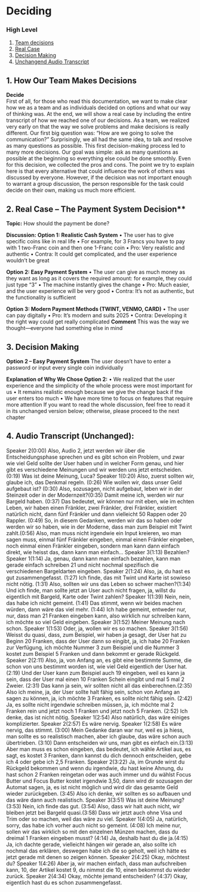 # Deciding

### High Level
1. [Team decisions]()
2. [Real Case]()
3. [Decision Making]()
4. [Unchangend Audio Transcript]()


## 1. How Our Team Makes Decisions

**Decide**  
First of all, for those who read this documentation, we want to make clear how we as a team and as individuals decided on options and what our way of thinking was. At the end, we will show a real case by including the entire transcript of how we reached one of our decisions.
As a team, we realized very early on that the way we solve problems and make decisions is really different. Our first big question was: “How are we going to solve the communication?” Surprisingly, we all had the same idea, to talk and resolve as many questions as possible. This first decision-making process led to many more decisions. 
Our goal was simple: ask as many questions as possible at the beginning so everything else could be done smoothly.
Even for this decision, we collected the pros and cons. The point we try to explain here is that every alternative that could influence the work of others was discussed by everyone. However, if the decision was not important enough to warrant a group discussion, the person responsible for the task could decide on their own, making us much more efficient.


 ## 2. Real Case – The Payment System Decision**

**Topic:**
How should the payment be done?

**Discussion:**
**Option 1: Realistic Cash System**
• The user has to give specific coins like in real life
• For example, for 3 Francs you have to pay with 1 two-Franc coin and then one 1-Franc coin
• Pro: Very realistic and authentic
• Contra: It could get complicated, and the user experience wouldn’t be great

**Option 2: Easy Payment System**
• The user can give as much money as they want as long as it covers the required amount: for example, they could just type “3”
• The machine instantly gives the change
• Pro: Much easier, and the user experience will be very good
• Contra: It’s not as authentic, but the functionality is sufficient

**Option 3: Modern Payment Methods (TWINT, VENMO, CARD)**
• The user can pay digitally
• Pro: It’s modern and suits 2025
• Contra: Developing it the right way could get really complicated
**Comment**
This was the way we thought—everyone had something else in mind

## 3. Decision Making
**Option 2 – Easy Payment System**
The user doesn’t have to enter a password or input every single coin individually

**Explanation of Why We Chose Option 2:**
•	We realized that the user experience and the simplicity of the whole process were most important for us
•	It remains realistic enough because we give the change back if the user enters too much
•	We have more time to focus on features that require more attention
If you want to read the whole discussion, feel free to read it in its unchanged version below; otherwise, please proceed to the next chapter

## 4. Audio Transcript (Unchanged):
Speaker 2(0:00) Also, Audio 2, jetzt werden wir über die Entscheidungsphase sprechen und es gibt schon ein Problem, und zwar wie viel Geld sollte der User haben und in welcher Form genau, und hier gibt es verschiedene Meinungen und wir werden uns jetzt entscheiden. (0:19) Was ist deine Meinung, Luca?
Speaker 1(0:20) Also, zuerst sollten wir, glaube ich, das Denkmal regeln. (0:26) Wie wollen wir, dass unser Geld aufgebaut ist? (0:30) Also, sozusagen, nicht aufgebaut, leben wir in der Steinzeit oder in der Modernzeit?(0:35) Damit meine ich, werden wir nur Bargeld haben. (0:37) Das bedeutet, wir können nur mit eben, wie im echten Leben, wir haben einen Fränkler, zwei Fränkler, drei Fränkler, existiert natürlich nicht, dann fünf Fränkler und dann vielleicht 50 Rappen oder 20 Rappler. (0:49) So, in diesem Gedanken, werden wir das so haben oder werden wir so haben, wie in der Moderne, dass man zum Beispiel mit Twint zahlt.(0:56) Also, man muss nicht irgendwie ein Input kreieren, wo man sagen muss, einmal fünf Fränkler eingeben, einmal einen Fränkler eingeben, noch einmal einen Fränkler eingeben, sondern man kann dann einfach direkt, wie heisst das, dann kann man einfach...
Speaker 3(1:13) Bezahlen?
Speaker 1(1:14) Ja, genau, dann kann man einfach bezahlen, kann man gerade einfach schreiben 21 und nicht nochmal spezifisch die verschiedenen Bargeldarten eingeben.
Speaker 2(1:24) Also, ja, du hast es gut zusammengefasst. (1:27) Ich finde, das mit Twint und Karte ist sowieso nicht nötig. (1:31) Also, sollten wir uns das Leben so schwer machen?(1:34) Und ich finde, man sollte jetzt an User auch nicht fragen, ja, willst du eigentlich mit Bargeld, Karte oder Twint zahlen?
Speaker 1(1:39) Nein, nein, das habe ich nicht gemeint. (1:41) Das stimmt, wenn wir beides machen würden, dann wäre das viel mehr. (1:44) Ich habe gemeint, entweder nur, nur, dass man 21 Franken eingeben kann, also wirklich nur schreiben kann, ich möchte so viel Geld eingeben.
Speaker 3(1:52) Meiner Meinung nach schon.
Speaker 1(1:53) Oder, ja, wollen wir es so machen.
Speaker 3(1:56) Weisst du quasi, dass, zum Beispiel, wir haben ja gesagt, der User hat zu Beginn 20 Franken, dass der User dann so eingibt, ja, ich habe 20 Franken zur Verfügung, ich möchte Nummer 3 zum Beispiel und die Nummer 3 kostet zum Beispiel 5 Franken und dann bekommt er gerade Rückgeld.
Speaker 2(2:11) Also, ja, von Anfang an, es gibt eine bestimmte Summe, die schon von uns bestimmt worden ist, wie viel Geld eigentlich der User hat. (2:19) Und der User kann zum Beispiel auch 19 eingeben, weil es kann ja sein, dass der User mal einen 10 Franken Schein eingibt und mal 5 mal 2 Zweier. (2:31) Das kann ja sein, wir sollten nicht all das einberechnen.(2:35) Also ich meine, ja, der User sollte halt fähig sein, schon von Anfang an sagen zu können, ja, ich möchte 3 Franken, es sollte nicht fähig sein. (2:42) Ja, es sollte nicht irgendwie schreiben müssen, ja, ich möchte mal 2 Franken rein und jetzt noch 1 Franken und jetzt noch 5 Franken. (2:52) Ich denke, das ist nicht nötig.
Speaker 1(2:54) Also natürlich, das wäre einiges komplizierter.
Speaker 2(2:57) Es wäre nervig.
Speaker 1(2:58) Es wäre nervig, das stimmt. (3:00) Mein Gedanke daran war nur, weil es ja hiess, man sollte es so realistisch machen, aber ich glaube, das wäre schon auch übertrieben. (3:10) Dann entscheiden wir uns, man gibt es einfach ein.(3:13) Aber man muss es schon eingeben, das bedeutet, ich wähle Artikel aus, es sagt, es kostet 3 Franken, dann kannst du dich dennoch entscheiden, gebe ich 4 oder gebe ich 2,5 Franken.
Speaker 2(3:22) Ja, im Grunde wirst du Rückgeld bekommen und wenn du irgendwie, du hast keine Ahnung, du hast schon 2 Franken reingetan oder was auch immer und du wählst Focus Butter und Focus Butter kostet irgendwie 3,50, dann wird dir sozusagen der Automat sagen, ja, es ist nicht möglich und wird dir das gesamte Geld wieder zurückgeben. (3:45) Also ich denke, wir sollten es so aufbauen und das wäre dann auch realistisch.
Speaker 3(3:51) Was ist deine Meinung? (3:53) Nein, ich finde das gut. (3:54) Also, dass wir halt auch nicht, wir bleiben jetzt bei Bargeld quasi.(3:58) Dass wir jetzt auch ohne Visa und Trim oder so machen, weil das wäre zu viel.
Speaker 1(4:05) Ja, natürlich, sorry, das habe ich vorher auch nicht so gemeint. (4:08) Ich meine nur, sollen wir das wirklich so mit den einzelnen Münzen machen, dass du dreimal 1 Franken eingeben musst? (4:14) Ja, deshalb hast du die ja.(4:15) Ja, ich dachte gerade, vielleicht hängen wir gerade an, also sollte ich nochmal das erklären, deswegen habe ich die so geholt, weil ich hätte es jetzt gerade mit denen so zeigen können.
Speaker 2(4:25) Okay, möchtest du?
Speaker 1(4:26) Aber ja, wir machen einfach, dass man aufschreiben kann, 10, der Artikel kostet 9, du nimmst die 10, einen bekommst du wieder zurück.
Speaker 2(4:34) Okay, möchte jemand entscheiden? (4:37) Okay, eigentlich hast du es schon zusammengefasst.




 

